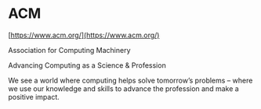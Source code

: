 # ACM

[https://www.acm.org/](https://www.acm.org/)

Association for Computing Machinery

Advancing Computing as a Science & Profession

We see a world where computing helps solve tomorrow’s problems – where we use our knowledge and skills to advance the profession and make a positive impact.